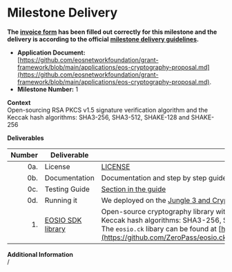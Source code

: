 # Milestone Delivery

**The [invoice form](https://forms.gle/wLuAzXKa9qYrZQob9) has been filled out correctly for this milestone and the delivery is according to the official [milestone delivery guidelines](https://github.com/eosnetworkfoundation/grant-framework/blob/master/docs/milestone-deliverables-guidelines.md).**  

* **Application Document:**   
[https://github.com/eosnetworkfoundation/grant-framework/blob/main/applications/eos-cryptography-proposal.md](https://github.com/eosnetworkfoundation/grant-framework/blob/main/applications/eos-cryptography-proposal.md).
* **Milestone Number:** 1

**Context**  
Open-sourcing RSA PKCS v1.5 signature verification algorithm and the Keccak hash algorithms: SHA3-256, SHA3-512, SHAKE-128 and SHAKE-256

**Deliverables**

| Number | Deliverable | Link | Notes |
| -----: | ----------- | ------------- |------------- |
| 0a. | License | [LICENSE](https://github.com/ZeroPass/eosio.ck/blob/0f83ef27d226081a5181dceba90132dbb16dc38f/LICENSE) | MIT | 
| 0b. | Documentation | Documentation and step by step guide in [README.md](https://github.com/ZeroPass/eosio.ck/blob/0f83ef27d226081a5181dceba90132dbb16dc38f/README.md).  | 
| 0c. | Testing Guide | [Section in the guide](https://github.com/ZeroPass/eosio.ck/blob/0f83ef27d226081a5181dceba90132dbb16dc38f/README.md#algorithm-testing) |
| 0d. | Running it | We deployed on the [Jungle 3 and CryptoKylin testnets](https://github.com/ZeroPass/eosio.ck/tree/0f83ef27d226081a5181dceba90132dbb16dc38f/README.md#testnet). |
| 1. | [EOSIO SDK library](https://github.com/ZeroPass/eosio.ck/tree/0f83ef27d226081a5181dceba90132dbb16dc38f) | Open-source cryptography library with RSA PKCS v1.5 signature verification algorithm and Keccak hash algorithms: SHA3-256, SHA3-512, SHAKE-128 and SHAKE-256.<br>The `eosio.ck` libary can be found at [https://github.com/ZeroPass/eosio.ck](https://github.com/ZeroPass/eosio.ck/tree/0f83ef27d226081a5181dceba90132dbb16dc38f) |

**Additional Information**  
/
